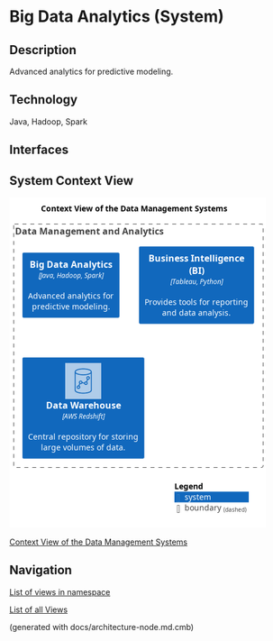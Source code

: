 # Big Data Analytics (System)
## Description
Advanced analytics for predictive modeling.

## Technology
Java, Hadoop, Spark


## Interfaces

## System Context View
![Context View of the Data Management Systems](../../mybank/data-management/context-view.png)

[Context View of the Data Management Systems](../../mybank/data-management/context-view.md)


## Navigation
[List of views in namespace](./views-in-namespace.md)

[List of all Views](../../views.md)

(generated with docs/architecture-node.md.cmb)

